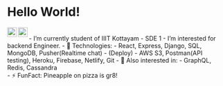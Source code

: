 # Hello World!

<a href="https://www.linkedin.com/in/bmbshlly">
  <img align="left" alt="Akshay Saini - LinkedIn" width="22px" src="https://cdn.jsdelivr.net/npm/simple-icons@v3/icons/linkedin.svg"/>
</a>
<a href="https://twitter.com/iritik_19">
  <img align="left" alt="Akshay Saini - Twitter" width="22px" src="https://cdn.jsdelivr.net/npm/simple-icons@v3/icons/twitter.svg"/>
</a>
<br>
- I’m currently student of IIIT Kottayam  
- SDE 1  
- I’m interested for backend Engineer.  
- 💬 Technologies:  
- React, Express, Django, SQL, MongoDB, Pusher(Realtime chat)  
- (Deploy) - AWS S3, Postman(API testing), Heroku, Firebase, Netlify, Git  
- 👀 Also interested in:  
- GraphQL, Redis, Cassandra  
<br>
- ⚡ FunFact: Pineapple on pizza is gr8!
